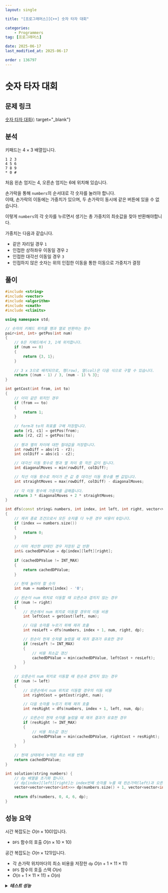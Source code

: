```yaml
---
layout: single

title: "[프로그래머스][C++] 숫자 타자 대회"

categories:
    - Programmers
tag: [프로그래머스]

date: 2025-06-17
last_modified_at: 2025-06-17

order : 136797
---
```


# 숫자 타자 대회

## 문제 링크

[숫자 타자 대회](https://school.programmers.co.kr/learn/courses/30/lessons/136797){: target="_blank"}

## 분석

키패드는 $4 \times 3$ 배열입니다.

```
1 2 3
4 5 6
7 8 9
* 0 #
```

처음 왼손 엄지는 4, 오른손 엄지는 6에 위치해 있습니다.

손가락을 통해 `numbers`의 순서대로 각 숫자를 눌러야 합니다.  
이때, 손가락의 이동에는 가중치가 있으며, 두 손가락이 동시에 같은 버튼에 있을 수 없습니다.

이렇게 `numbers`의 각 숫자를 누르면서 생기는 총 가중치의 최솟값을 찾아 반환해야합니다.

가중치는 다음과 같습니다.

- 같은 자리일 경우 `1`
- 인접한 상하좌우 이동일 경우 `2`
- 인접한 대각선 이동일 경우 `3`
- 인접하지 않은 숫자는 위의 인접한 이동을 통한 이동으로 가중치가 결정

## 풀이

```cpp
#include <string>
#include <vector>
#include <algorithm>
#include <cmath>
#include <climits>

using namespace std;

// 숫자의 키패드 위치를 행과 열로 반환하는 함수
pair<int, int> getPos(int num)
{
    // 0은 키패드에서 3, 1에 위치합니다.
    if (num == 0)
    {
        return {3, 1};
    }
    
    // 3 x 3으로 배치되므로, 행(row), 열(col)은 다음 식으로 구할 수 있습니다.
    return {(num - 1) / 3, (num - 1) % 3};
}

int getCost(int from, int to)
{
    // 이미 같은 위치인 경우
    if (from == to)
    {
        return 1;
    }
    
    // form과 to의 좌표를 구해 저장합니다.
    auto [r1, c1] = getPos(from);
    auto [r2, c2] = getPos(to);
    
    // 행과 열의 차이에 대한 절대값을 저장합니다.
    int rowDiff = abs(r1 - r2);
    int colDiff = abs(c1 - c2);

    // 대각선 이동 횟수로 행과 열 차이 중 작은 값이 됩니다.
    int diagonalMoves = min(rowDiff, colDiff);

    // 직선 이동 횟수로 차이가 큰 값 중 대각선 이동 횟수를 뺀 값입니다.
    int straightMoves = max(rowDiff, colDiff) - diagonalMoves;
    
    // 각 이동 횟수에 가중치를 곱해줍니다.
    return 3 * diagonalMoves + 2 * straightMoves;
}

int dfs(const string& numbers, int index, int left, int right, vector<vector<vector<int>>>& dp)
{
    // 재귀 종료 조건으로서 모든 숫자를 다 누른 경우 비용이 0입니다.
    if (index == numbers.size())
    {
        return 0;
    }
    
    // 이미 계산한 상태인 경우 저장된 값 반환
    int& cachedDPValue = dp[index][left][right];
    
    if (cachedDPValue != INT_MAX)
    {
        return cachedDPValue;
    }
    
    // 현재 눌러야 할 숫자
    int num = numbers[index] - '0';
    
    // 왼손이 num 위치로 이동할 때 오른손과 겹치지 않는 경우
    if (num != right)
    {
        // 왼손에서 num 위치로 이동할 경우의 이동 비용
        int leftCost = getCost(left, num);

        // 다음 숫자를 누르기 위해 재귀 호출
        int resLeft = dfs(numbers, index + 1, num, right, dp);

        // 왼손이 현재 숫자를 눌렀을 때 재귀 결과가 유효한 경우
        if (resLeft != INT_MAX)
        {
            // 비용 최소값 갱신
            cachedDPValue = min(cachedDPValue, leftCost + resLeft);
        }
    }
    
    // 오른손이 num 위치로 이동할 때 왼손과 겹치지 않는 경우
    if (num != left)
    {
        // 오른손에서 num 위치로 이동할 경우의 이동 비용
        int rightCost = getCost(right, num);

        // 다음 숫자를 누르기 위해 재귀 호출
        int resRight = dfs(numbers, index + 1, left, num, dp);

        // 오른손이 현재 숫자를 눌렀을 때 재귀 결과가 유효한 경우
        if (resRight != INT_MAX)
        {
            // 비용 최소값 갱신
            cachedDPValue = min(cachedDPValue, rightCost + resRight);
        }
    }
    
    // 현재 상태에서 누적된 최소 비용 반환
    return cachedDPValue;
}

int solution(string numbers) {
    // dp 배열을 초기화 합니다.
    // dp[index][left][right]는 index번째 숫자를 누를 때 왼손가락(left)과 오른손가락(right)의 위치에 따른 최소 비용을 저장
    vector<vector<vector<int>>> dp(numbers.size() + 1, vector<vector<int>>(11, vector<int>(11, INT_MAX)));
    
    return dfs(numbers, 0, 4, 6, dp);
}
```

## 성능 요약

시간 복잡도는 $O(n \times 100)$입니다.

- `DFS` 함수의 호출 $O(n \times 10 \times 10)$

공간 복잡도는 $O(n \times 121)$입니다.

- 각 손가락 위치마다의 최소 비용을 저장한 `dp` $O(n + 1 \times 11 \times 11)$
- `DFS` 함수의 호출 스택 $O(n)$
- $O(n + 1 \times 11 \times 11) + O(n)$

<details>
<summary><h5 style="display: inline;">테스트 성능</h5></summary>
<div markdown="1">

테스트 1 〉 통과 (0.01ms, 3.68MB)  
테스트 2 〉 통과 (0.01ms, 3.68MB)  
테스트 3 〉 통과 (0.01ms, 4.19MB)  
테스트 4 〉 통과 (0.01ms, 4.2MB)  
테스트 5 〉 통과 (0.01ms, 4.2MB)  
테스트 6 〉 통과 (0.01ms, 3.62MB)  
테스트 7 〉 통과 (0.02ms, 4.2MB)  
테스트 8 〉 통과 (0.01ms, 4.21MB)  
테스트 9 〉 통과 (0.02ms, 4.2MB)  
테스트 10 〉 통과 (0.01ms, 3.63MB)  
테스트 11 〉 통과 (0.03ms, 3.63MB)  
테스트 12 〉 통과 (0.03ms, 4.16MB)  
테스트 13 〉 통과 (0.03ms, 3.59MB)  
테스트 14 〉 통과 (0.03ms, 4.21MB)  
테스트 15 〉 통과 (0.03ms, 4.41MB)  
테스트 16 〉 통과 (29.00ms, 25.8MB)  
테스트 17 〉 통과 (48.69ms, 39.3MB)  
테스트 18 〉 통과 (80.36ms, 56.8MB)  
테스트 19 〉 통과 (129.68ms, 79.5MB)  
테스트 20 〉 통과 (186.24ms, 108MB)  

</div>
</details>